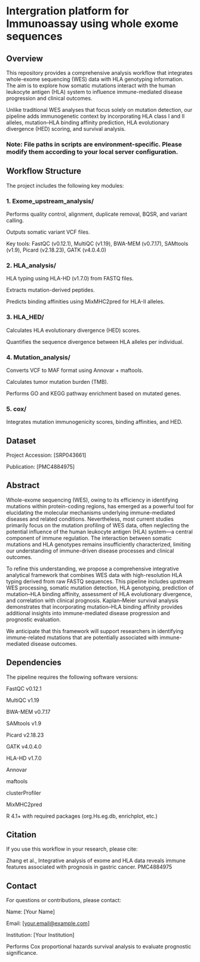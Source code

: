 # Intergration platform for Immunoassay using whole exome sequences 

## Overview
This repository provides a comprehensive analysis workflow that integrates whole-exome sequencing (WES) data with HLA genotyping information. The aim is to explore how somatic mutations interact with the human leukocyte antigen (HLA) system to influence immune-mediated disease progression and clinical outcomes.

Unlike traditional WES analyses that focus solely on mutation detection, our pipeline adds immunogenetic context by incorporating HLA class I and II alleles, mutation–HLA binding affinity prediction, HLA evolutionary divergence (HED) scoring, and survival analysis.

### Note: File paths in scripts are environment-specific. Please modify them according to your local server configuration.

## Workflow Structure
The project includes the following key modules:

### 1. Exome_upstream_analysis/
Performs quality control, alignment, duplicate removal, BQSR, and variant calling.

Outputs somatic variant VCF files.

Key tools: FastQC (v0.12.1), MultiQC (v1.19), BWA-MEM (v0.7.17), SAMtools (v1.9), Picard (v2.18.23), GATK (v4.0.4.0)

### 2. HLA_analysis/
HLA typing using HLA-HD (v1.7.0) from FASTQ files.

Extracts mutation-derived peptides.

Predicts binding affinities using MixMHC2pred for HLA-II alleles.

### 3. HLA_HED/
Calculates HLA evolutionary divergence (HED) scores.

Quantifies the sequence divergence between HLA alleles per individual.

### 4. Mutation_analysis/
Converts VCF to MAF format using Annovar + maftools.

Calculates tumor mutation burden (TMB).

Performs GO and KEGG pathway enrichment based on mutated genes.

### 5. cox/
Integrates mutation immunogenicity scores, binding affinities, and HED.

## Dataset
Project Accession: [SRP043661]

Publication: [PMC4884975]

## Abstract
Whole-exome sequencing (WES), owing to its efficiency in identifying mutations within protein-coding regions, has emerged as a powerful tool for elucidating the molecular mechanisms underlying immune-mediated diseases and related conditions. Nevertheless, most current studies primarily focus on the mutation profiling of WES data, often neglecting the potential influence of the human leukocyte antigen (HLA) system—a central component of immune regulation. The interaction between somatic mutations and HLA genotypes remains insufficiently characterized, limiting our understanding of immune-driven disease processes and clinical outcomes.

To refine this understanding, we propose a comprehensive integrative analytical framework that combines WES data with high-resolution HLA typing derived from raw FASTQ sequences. This pipeline includes upstream WES processing, somatic mutation detection, HLA genotyping, prediction of mutation–HLA binding affinity, assessment of HLA evolutionary divergence, and correlation with clinical prognosis. Kaplan–Meier survival analysis demonstrates that incorporating mutation–HLA binding affinity provides additional insights into immune-mediated disease progression and prognostic evaluation.

We anticipate that this framework will support researchers in identifying immune-related mutations that are potentially associated with immune-mediated disease outcomes.

## Dependencies
The pipeline requires the following software versions:

FastQC v0.12.1

MultiQC v1.19

BWA-MEM v0.7.17

SAMtools v1.9

Picard v2.18.23

GATK v4.0.4.0

HLA-HD v1.7.0

Annovar

maftools

clusterProfiler

MixMHC2pred

R 4.1+ with required packages (org.Hs.eg.db, enrichplot, etc.)

## Citation
If you use this workflow in your research, please cite:

Zhang et al., Integrative analysis of exome and HLA data reveals immune features associated with prognosis in gastric cancer. PMC4884975

## Contact
For questions or contributions, please contact:

Name: [Your Name]

Email: [your.email@example.com]

Institution: [Your Institution]

Performs Cox proportional hazards survival analysis to evaluate prognostic significance.
